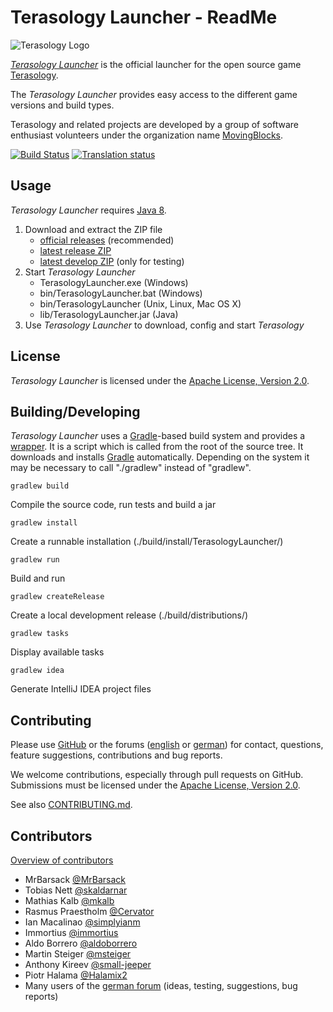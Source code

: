 Terasology Launcher - ReadMe
============================
![Terasology Logo](https://github.com/MovingBlocks/TerasologyLauncher/wiki/images/logo.png)

[*Terasology Launcher*][GitHub TerasologyLauncher] is the official launcher for the open source game [Terasology][GitHub Terasology].

The *Terasology Launcher* provides easy access to the different game versions and build types.

Terasology and related projects are developed by a group of software enthusiast volunteers under the organization name [MovingBlocks][GitHub MovingBlocks].

[![Build Status](http://jenkins.terasology.org/view/Launcher/job/TerasologyLauncherStable/badge/icon)](http://jenkins.terasology.org/view/Launcher/job/TerasologyLauncherStable/)
[![Translation status](http://translate.terasology.org/widgets/terasologylauncher-shields-badge.svg)](http://translate.terasology.org/engage/terasologylauncher/?utm_source=widget)

Usage
-----
*Terasology Launcher* requires [Java 8](https://www.java.com).

1. Download and extract the ZIP file
   * [official releases][Download GitHub Releases] (recommended)
   * [latest release ZIP][Download Jenkins RELEASE]
   * [latest develop ZIP][Download Jenkins DEVELOP] (only for testing)
2. Start *Terasology Launcher*
   * TerasologyLauncher.exe (Windows)
   * bin/TerasologyLauncher.bat (Windows)
   * bin/TerasologyLauncher (Unix, Linux, Mac OS X)
   * lib/TerasologyLauncher.jar (Java)
3. Use *Terasology Launcher* to download, config and start *Terasology*

License
-------
*Terasology Launcher* is licensed under the [Apache License, Version 2.0][Apache License].

Building/Developing
-------------------
*Terasology Launcher* uses a [Gradle][Gradle]-based build system and provides a [wrapper][Gradle Wrapper].
It is a script which is called from the root of the source tree. It downloads and installs [Gradle][Gradle] automatically.
Depending on the system it may be necessary to call "./gradlew" instead of "gradlew".

    gradlew build

Compile the source code, run tests and build a jar

    gradlew install

Create a runnable installation (./build/install/TerasologyLauncher/)

    gradlew run

Build and run

    gradlew createRelease

Create a local development release (./build/distributions/)

    gradlew tasks

Display available tasks

    gradlew idea

Generate IntelliJ IDEA project files

Contributing
------------
Please use [GitHub][GitHub TerasologyLauncher Issues] or the forums ([english][English forum] or [german][German forum]) for contact, questions, feature suggestions, contributions and bug reports.

We welcome contributions, especially through pull requests on GitHub.
Submissions must be licensed under the [Apache License, Version 2.0][Apache License].

See also [CONTRIBUTING.md](CONTRIBUTING.md).

Contributors
------------
[Overview of contributors][GitHub TerasologyLauncher Contributors]

* MrBarsack [@MrBarsack](https://github.com/MrBarsack)
* Tobias Nett [@skaldarnar](https://github.com/skaldarnar)
* Mathias Kalb [@mkalb](https://github.com/mkalb)
* Rasmus Praestholm [@Cervator](https://github.com/Cervator)
* Ian Macalinao [@simplyianm](https://github.com/simplyianm)
* Immortius [@immortius](https://github.com/immortius)
* Aldo Borrero [@aldoborrero](https://github.com/aldoborrero)
* Martin Steiger [@msteiger](https://github.com/msteiger)
* Anthony Kireev [@small-jeeper](https://github.com/small-jeeper)
* Piotr Halama [@Halamix2](https://github.com/Halamix2)
* Many users of the [german forum][German forum] (ideas, testing, suggestions, bug reports)

[GitHub MovingBlocks]: https://github.com/MovingBlocks/ "MovingBlocks"
[GitHub Terasology]: https://github.com/MovingBlocks/Terasology/ "Terasology"
[GitHub TerasologyLauncher]: https://github.com/MovingBlocks/TerasologyLauncher/ "TerasologyLauncher"
[GitHub TerasologyLauncher Issues]: https://github.com/MovingBlocks/TerasologyLauncher/issues/ "TerasologyLauncher issues"
[GitHub TerasologyLauncher Contributors]: https://github.com/MovingBlocks/TerasologyLauncher/graphs/contributors/ "TerasologyLauncher contributors"
[Download GitHub Releases]: https://github.com/MovingBlocks/TerasologyLauncher/releases/ "TerasologyLauncher download (official releases)"
[Download Jenkins RELEASE]: http://jenkins.terasology.org/job/TerasologyLauncherStable/lastStableBuild/artifact/build/distributions/TerasologyLauncher.zip "TerasologyLauncher RELEASE download"
[Download Jenkins DEVELOP]: http://jenkins.terasology.org/job/TerasologyLauncher/lastStableBuild/artifact/build/distributions/TerasologyLauncher.zip "TerasologyLauncher DEVELOP download"
[English forum]: http://forum.terasology.org/threads/terasologylauncher-mrbarsack.708/ "TerasologyLauncher forum thread"
[German forum]: http://terasologyforum.de/board49-entwicklung/board53-sonstiges/578-terasology-launcher-v3-mrbarsack/ "TerasologyLauncher forum thread"
[Apache License]: http://www.apache.org/licenses/LICENSE-2.0.html "Apache License, Version 2.0"
[Gradle]: http://gradle.org "Gradle"
[Gradle Wrapper]: http://gradle.org/docs/current/userguide/gradle_wrapper.html "Gradle Wrapper"
